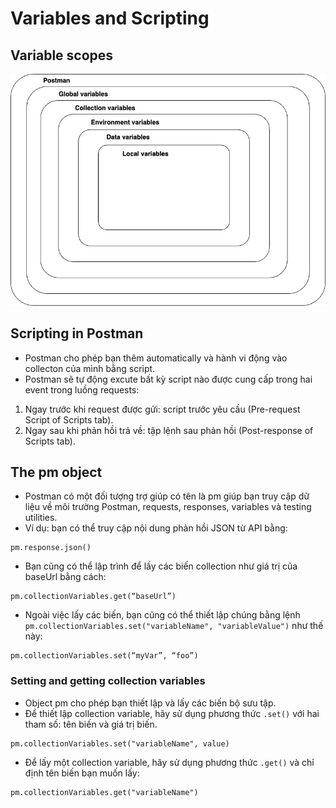 # Variables and Scripting
## Variable scopes
![alt text](./photos/image-11.png)

## Scripting in Postman
- Postman cho phép bạn thêm automatically và hành vi động vào collecton của mình bằng script. 
- Postman sẽ tự động excute bất kỳ script nào được cung cấp trong hai event trong luồng requests:

1. Ngay trước khi request được gửi: script trước yêu cầu (Pre-request Script of Scripts tab). 
2. Ngay sau khi phản hồi trả về: tập lệnh sau phản hồi (Post-response of Scripts tab).

## The pm object
- Postman có một đối tượng trợ giúp có tên là pm giúp bạn truy cập dữ liệu về môi trường Postman, requests, responses, variables và testing utilities.
- Ví dụ: bạn có thể truy cập nội dung phản hồi JSON từ API bằng:
```
pm.response.json()
```

- Bạn cũng có thể lập trình để lấy các biến collection như giá trị của baseUrl bằng cách:
```
pm.collectionVariables.get(“baseUrl”)
```

- Ngoài việc lấy các biến, bạn cũng có thể thiết lập chúng bằng lệnh `pm.collectionVariables.set("variableName", "variableValue")` như thế này:
```
pm.collectionVariables.set(“myVar”, “foo”)
```

### Setting and getting collection variables
- Object pm cho phép bạn thiết lập và lấy các biến bộ sưu tập.
- Để thiết lập collection variable, hãy sử dụng phương thức `.set()` với hai tham số: tên biến và giá trị biến.
```
pm.collectionVariables.set("variableName", value)
```
- Để lấy một collection variable, hãy sử dụng phương thức `.get()` và chỉ định tên biến bạn muốn lấy:
```
pm.collectionVariables.get("variableName")
```

